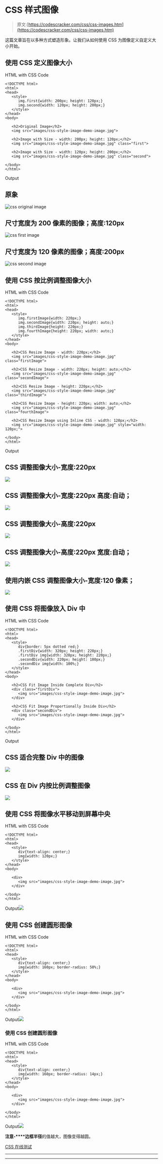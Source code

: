 # CSS 样式图像

> 原文:[https://codescracker.com/css/css-images.htm](https://codescracker.com/css/css-images.htm)

这篇文章旨在以多种方式塑造形象。让我们从如何使用 CSS 为图像定义自定义大小开始。

## 使用 CSS 定义图像大小

HTML with CSS Code

```
<!DOCTYPE html>
<html>
<head>
   <style>
      img.first{width: 200px; height: 120px;}
      img.second{width: 120px; height: 200px;}
   </style>
</head>
<body>

   <h2>Original Image</h2>
   <img src="images/css-style-image-demo-image.jpg">

   <h2>Image with Size - width: 200px; height: 120px;</h2>
   <img src="images/css-style-image-demo-image.jpg" class="first">

   <h2>Image with Size - width: 120px; height: 200px;</h2>
   <img src="images/css-style-image-demo-image.jpg" class="second">

</body>
</html>
```

Output

## 原象

![css original image](../Images/215cc61e350a45b3884ff7fc2d1519f3.png)

## 尺寸宽度为 200 像素的图像；高度:120px

![css first image](../Images/215cc61e350a45b3884ff7fc2d1519f3.png)

## 尺寸宽度为 120 像素的图像；高度:200px

![css second image](../Images/215cc61e350a45b3884ff7fc2d1519f3.png)

## 使用 CSS 按比例调整图像大小

HTML with CSS Code

```
<!DOCTYPE html>
<html>
<head>
   <style>
      img.firstImage{width: 220px;}
      img.secondImage{width: 220px; height: auto;}
      img.thirdImage{height: 220px;}
      img.fourthImage{height: 220px; width: auto;}
   </style>
</head>
<body>

   <h2>CSS Resize Image - width: 220px;</h2>
   <img src="images/css-style-image-demo-image.jpg" class="firstImage">

   <h2>CSS Resize Image - width: 220px; height: auto;</h2>
   <img src="images/css-style-image-demo-image.jpg" class="secondImage">

   <h2>CSS Resize Image - height: 220px;</h2>
   <img src="images/css-style-image-demo-image.jpg" class="thirdImage">

   <h2>CSS Resize Image - height: 220px; width: auto;</h2>
   <img src="images/css-style-image-demo-image.jpg" class="fourthImage">

   <h2>CSS Resize Image using Inline CSS - width: 120px;</h2>
   <img src="images/css-style-image-demo-image.jpg" style="width: 120px;">

</body>
</html>
```

Output

## CSS 调整图像大小-宽度:220px

![](../Images/215cc61e350a45b3884ff7fc2d1519f3.png)

## CSS 调整图像大小-宽度:220px 高度:自动；

![](../Images/215cc61e350a45b3884ff7fc2d1519f3.png)

## CSS 调整图像大小-高度:220px

![](../Images/215cc61e350a45b3884ff7fc2d1519f3.png)

## CSS 调整图像大小-高度:220px 宽度:自动；

![](../Images/215cc61e350a45b3884ff7fc2d1519f3.png)

## 使用内嵌 CSS 调整图像大小-宽度:120 像素；

![](../Images/215cc61e350a45b3884ff7fc2d1519f3.png)

## 使用 CSS 将图像放入 Div 中

HTML with CSS Code

```
<!DOCTYPE html>
<html>
<head>
   <style>
      div{border: 5px dotted red;}
      .firstDiv{width: 320px; height: 220px;}
      .firstDiv img{width: 320px; height: 220px;}
      .secondDiv{width: 220px; height: 180px;}
      .secondDiv img{width: 100%;}
   </style>
</head>
<body>

   <h2>CSS Fit Image Inside Complete Div</h2>
   <div class="firstDiv">
      <img src="images/css-style-image-demo-image.jpg">
   </div>

   <h2>CSS Fit Image Proportionally Inside Div</h2>
   <div class="secondDiv">
      <img src="images/css-style-image-demo-image.jpg">
   </div>

</body>
</html>
```

Output

## CSS 适合完整 Div 中的图像

![](../Images/215cc61e350a45b3884ff7fc2d1519f3.png)

## CSS 在 Div 内按比例调整图像

![](../Images/215cc61e350a45b3884ff7fc2d1519f3.png)

## 使用 CSS 将图像水平移动到屏幕中央

HTML with CSS Code

```
<!DOCTYPE html>
<html>
<head>
   <style>
      div{text-align: center;}
      img{width: 120px;}
   </style>
</head>
<body>

   <div>
      <img src="images/css-style-image-demo-image.jpg">
   </div>

</body>
</html>
```

Output![](../Images/215cc61e350a45b3884ff7fc2d1519f3.png)

## 使用 CSS 创建圆形图像

HTML with CSS Code

```
<!DOCTYPE html>
<html>
<head>
   <style>
      div{text-align: center;}
      img{width: 160px; border-radius: 50%;}
   </style>
</head>
<body>

   <div>
      <img src="images/css-style-image-demo-image.jpg">
   </div>

</body>
</html>
```

Output![](../Images/215cc61e350a45b3884ff7fc2d1519f3.png)

### 使用 CSS 创建圆形图像

HTML with CSS Code

```
<!DOCTYPE html>
<html>
<head>
   <style>
      div{text-align: center;}
      img{width: 160px; border-radius: 14px;}
   </style>
</head>
<body>

   <div>
      <img src="images/css-style-image-demo-image.jpg">
   </div>

</body>
</html>
```

Output![](../Images/215cc61e350a45b3884ff7fc2d1519f3.png)

**注意-****边框半径**的值越大，图像变得越圆。

[CSS 在线测试](/exam/showtest.php?subid=5)

* * *

* * *